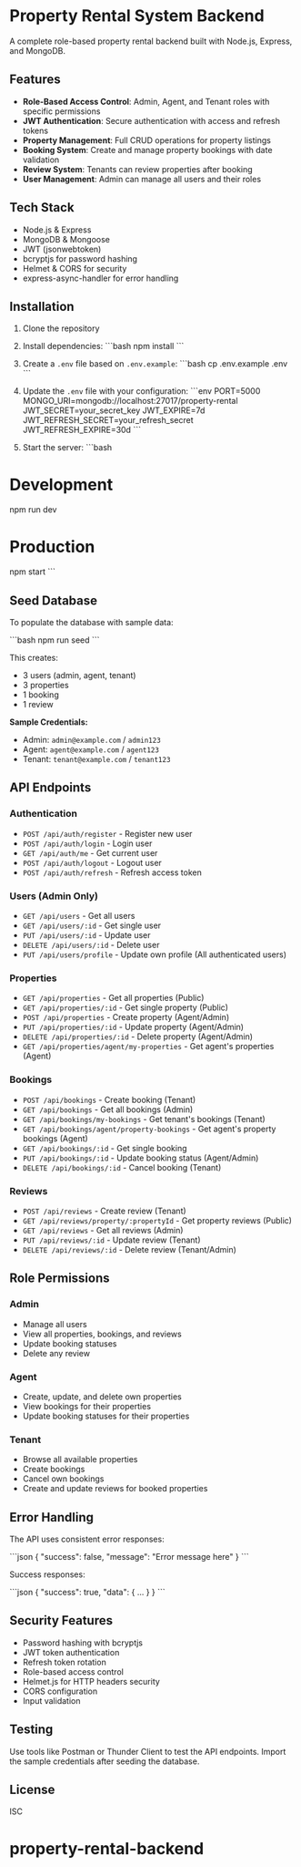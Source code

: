 # Property Rental System Backend

A complete role-based property rental backend built with Node.js, Express, and MongoDB.

## Features

- **Role-Based Access Control**: Admin, Agent, and Tenant roles with specific permissions
- **JWT Authentication**: Secure authentication with access and refresh tokens
- **Property Management**: Full CRUD operations for property listings
- **Booking System**: Create and manage property bookings with date validation
- **Review System**: Tenants can review properties after booking
- **User Management**: Admin can manage all users and their roles

## Tech Stack

- Node.js & Express
- MongoDB & Mongoose
- JWT (jsonwebtoken)
- bcryptjs for password hashing
- Helmet & CORS for security
- express-async-handler for error handling

## Installation

1. Clone the repository
2. Install dependencies:
\`\`\`bash
npm install
\`\`\`

3. Create a `.env` file based on `.env.example`:
\`\`\`bash
cp .env.example .env
\`\`\`

4. Update the `.env` file with your configuration:
\`\`\`env
PORT=5000
MONGO_URI=mongodb://localhost:27017/property-rental
JWT_SECRET=your_secret_key
JWT_EXPIRE=7d
JWT_REFRESH_SECRET=your_refresh_secret
JWT_REFRESH_EXPIRE=30d
\`\`\`

5. Start the server:
\`\`\`bash
# Development
npm run dev

# Production
npm start
\`\`\`

## Seed Database

To populate the database with sample data:

\`\`\`bash
npm run seed
\`\`\`

This creates:
- 3 users (admin, agent, tenant)
- 3 properties
- 1 booking
- 1 review

**Sample Credentials:**
- Admin: `admin@example.com` / `admin123`
- Agent: `agent@example.com` / `agent123`
- Tenant: `tenant@example.com` / `tenant123`

## API Endpoints

### Authentication
- `POST /api/auth/register` - Register new user
- `POST /api/auth/login` - Login user
- `GET /api/auth/me` - Get current user
- `POST /api/auth/logout` - Logout user
- `POST /api/auth/refresh` - Refresh access token

### Users (Admin Only)
- `GET /api/users` - Get all users
- `GET /api/users/:id` - Get single user
- `PUT /api/users/:id` - Update user
- `DELETE /api/users/:id` - Delete user
- `PUT /api/users/profile` - Update own profile (All authenticated users)

### Properties
- `GET /api/properties` - Get all properties (Public)
- `GET /api/properties/:id` - Get single property (Public)
- `POST /api/properties` - Create property (Agent/Admin)
- `PUT /api/properties/:id` - Update property (Agent/Admin)
- `DELETE /api/properties/:id` - Delete property (Agent/Admin)
- `GET /api/properties/agent/my-properties` - Get agent's properties (Agent)

### Bookings
- `POST /api/bookings` - Create booking (Tenant)
- `GET /api/bookings` - Get all bookings (Admin)
- `GET /api/bookings/my-bookings` - Get tenant's bookings (Tenant)
- `GET /api/bookings/agent/property-bookings` - Get agent's property bookings (Agent)
- `GET /api/bookings/:id` - Get single booking
- `PUT /api/bookings/:id` - Update booking status (Agent/Admin)
- `DELETE /api/bookings/:id` - Cancel booking (Tenant)

### Reviews
- `POST /api/reviews` - Create review (Tenant)
- `GET /api/reviews/property/:propertyId` - Get property reviews (Public)
- `GET /api/reviews` - Get all reviews (Admin)
- `PUT /api/reviews/:id` - Update review (Tenant)
- `DELETE /api/reviews/:id` - Delete review (Tenant/Admin)

## Role Permissions

### Admin
- Manage all users
- View all properties, bookings, and reviews
- Update booking statuses
- Delete any review

### Agent
- Create, update, and delete own properties
- View bookings for their properties
- Update booking statuses for their properties

### Tenant
- Browse all available properties
- Create bookings
- Cancel own bookings
- Create and update reviews for booked properties



## Error Handling

The API uses consistent error responses:

\`\`\`json
{
  "success": false,
  "message": "Error message here"
}
\`\`\`

Success responses:

\`\`\`json
{
  "success": true,
  "data": { ... }
}
\`\`\`

## Security Features

- Password hashing with bcryptjs
- JWT token authentication
- Refresh token rotation
- Role-based access control
- Helmet.js for HTTP headers security
- CORS configuration
- Input validation

## Testing

Use tools like Postman or Thunder Client to test the API endpoints. Import the sample credentials after seeding the database.

## License

ISC
# property-rental-backend
